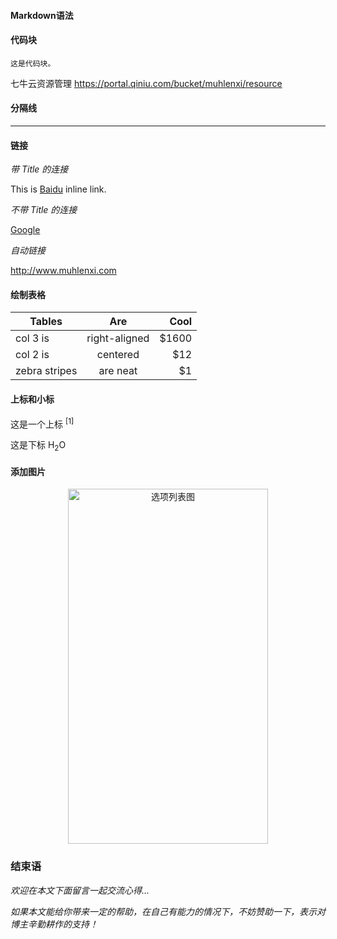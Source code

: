 #### Markdown语法

#### 代码块

```objc
这是代码块。
```

七牛云资源管理
https://portal.qiniu.com/bucket/muhlenxi/resource

#### 分隔线

--------

#### 链接

*带 Title 的连接*

This is [Baidu](http://www.baidu.com/ "百度的链接") inline link.

*不带 Title 的连接*

[Google](http://www.google.com)

*自动链接*

<http://www.muhlenxi.com>


#### 绘制表格

| Tables        | Are           | Cool  |
| ------------- |:-------------:| -----:|
| col 3 is      | right-aligned | $1600 |
| col 2 is      | centered      |   $12 |
| zebra stripes | are neat      |    $1 |


#### 上标和小标

这是一个上标 <sup>[1]</sup>

这是下标 H<sub>2</sub>O

#### 添加图片

<div align=center>
<img src="http://7xvffo.com1.z0.glb.clouddn.com/actionsheet.PNG" width="320" height="568" alt="选项列表图"/>
</div>

### 结束语

*欢迎在本文下面留言一起交流心得...*

*如果本文能给你带来一定的帮助，在自己有能力的情况下，不妨赞助一下，表示对博主辛勤耕作的支持！*